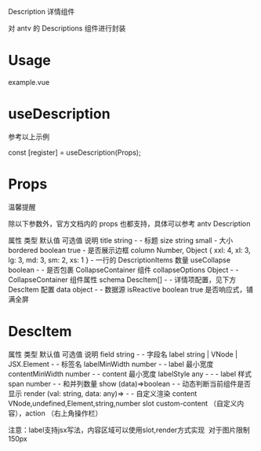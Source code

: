 Description 详情组件

对 antv 的 Descriptions 组件进行封装

# Usage

example.vue

# useDescription

参考以上示例

const [register] = useDescription(Props);

# Props

温馨提醒

除以下参数外，官方文档内的 props 也都支持，具体可以参考 antv Description

属性              类型                                                                 默认值          可选值         说明
title            string                                                               -                -            标题
size             string                                                               small            -             大小
bordered         boolean                                                              true             -            是否展示边框
column           Number, Object { xxl: 4, xl: 3, lg: 3, md: 3, sm: 2, xs: 1 }         -              一行的           DescriptionItems 数量
useCollapse      boolean                                                              -               -            是否包裹 CollapseContainer 组件
collapseOptions  Object                                                               -               -            CollapseContainer 组件属性
schema           DescItem[]                                                           -               -             详情项配置，见下方 DescItem 配置
data             object                                                               -               -             数据源
isReactive       boolean                                                              true                          是否响应式，铺满全屏

# DescItem

属性          类型                               默认值       可选值      说明
field         string                               -           -        字段名
label         string | VNode | JSX.Element         -           -        标签名
labelMinWidth number                               -           -      label 最小宽度
contentMinWidth number                             -           -     content 最小宽度
labelStyle     any -                               -           -        label 样式
span         number                                -           -        和并列数量
show         (data)=>boolean                       -           -     动态判断当前组件是否显示
render         (val: string, data: any)=>          -           -     自定义渲染 content
VNode,undefined,Element,string,number
slot            custom-content （自定义内容），action （右上角操作栏）

注意：label支持jsx写法，内容区域可以使用slot,render方式实现
<img class="limit-img" /> 对于图片限制150px


